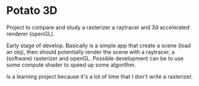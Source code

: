 # Potato 3D
Project to compare and study a rasterizer a raytracer and 3d accelerated renderer (openGL).

Early stage of develop. Basically is a simple app that create a scene (load an obj), then should potentially render the scene with a raytracer, a (software) rasterizer and openGL. Possible development can be to use some compute shader to speed up some algorithm.

Is a learning project because it's a lot of time that I don't write a rasterizer.
